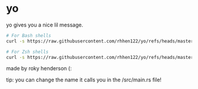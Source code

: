 # yo
yo gives you a nice lil message.
```bash
# For Bash shells
curl -s https://raw.githubusercontent.com/rhhen122/yo/refs/heads/master/.github/bash-install.sh | bash
```
```zsh
# For Zsh shells
curl -s https://raw.githubusercontent.com/rhhen122/yo/refs/heads/master/.github/zsh-install.sh | zsh
```
made by roky henderson (:

tip: you can change the name it calls you in the /src/main.rs file!